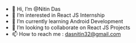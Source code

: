 - 👋 Hi, I’m @Nitin Das
- 👀 I’m interested in React JS Internship 
- 🌱 I’m currently learning Android Development 
- 💞️ I’m looking to collaborate on React JS Projects 
- 📫 How to reach me : dasnitin32@gmail.com

<!---
NiTiN-DaGGeR/NiTiN-DaGGeR is a ✨ special ✨ repository because its `README.md` (this file) appears on your GitHub profile.
You can click the Preview link to take a look at your changes.
--->
